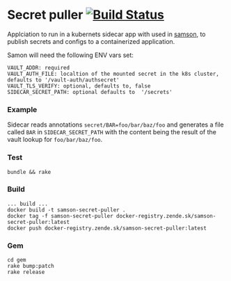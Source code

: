 # Secret puller [![Build Status](https://travis-ci.org/zendesk/samson_secret_puller.svg?branch=master)](https://travis-ci.org/zendesk/samson_secret_puller)

Applciation to run in a kubernets sidecar app with used in [samson](https://github.com/zendesk/samson),
to publish secrets and configs to a containerized application.

Samon will need the following ENV vars set:

```
VAULT_ADDR: required
VAULT_AUTH_FILE: localtion of the mounted secret in the k8s cluster, defaults to '/vault-auth/authsecret'
VAULT_TLS_VERIFY: optional, defaults to, false
SIDECAR_SECRET_PATH: optional defaults to  '/secrets'
```

### Example

Sidecar reads annotations `secret/BAR=foo/bar/baz/foo` and generates a file called `BAR` in `SIDECAR_SECRET_PATH`
with the content being the result of the vault lookup for `foo/bar/baz/foo`.

### Test

`bundle && rake`

### Build

```
... build ...
docker build -t samson-secret-puller .
docker tag -f samson-secret-puller docker-registry.zende.sk/samson-secret-puller:latest
docker push docker-registry.zende.sk/samson-secret-puller:latest
```


### Gem

```
cd gem
rake bump:patch
rake release
```
